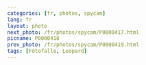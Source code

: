 ```yaml
---
categories: [fr, photos, spycam]
lang: fr
layout: photo
next_photo: /fr/photos/spycam/P0000417.html
picname: P0000418
prev_photo: /fr/photos/spycam/P0000419.html
tags: [Fotofalle, Leopard]
---
```

